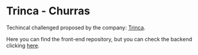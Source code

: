 # Trinca - Churras

Techincal challenged proposed by the company: [Trinca](https://trin.ca/).

Here you can find the front-end repository, but you can check the backend clicking [here](https://github.com/l-fernandocosta/trinca-webservice).
